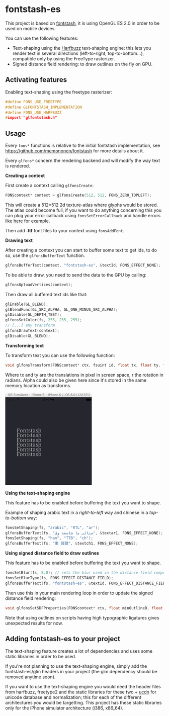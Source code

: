 fontstash-es
============

This project is based on [fontstash](https://github.com/memononen/fontstash), it is using OpenGL ES 2.0 in order to be used on mobile devices. 

You can use the following features:

+ Text-shaping using the [Harfbuzz](https://github.com/behdad/harfbuzz) text-shaping engine: this lets you render text in several directions (left-to-right, top-to-bottom...), compatible only by using the FreeType rasterizer.
+ Signed distance field rendering: to draw outlines on the fly on GPU.

Activating features
-------------------

Enabling text-shaping using the freetype rasterizer:
```c++
#define FONS_USE_FREETYPE
#define GLFONTSTASH_IMPLEMENTATION
#define FONS_USE_HARFBUZZ
#import "glfontstash.h"
```

Usage
-------------

Every `fons*` functions is relative to the initial fontstash implementation, see https://github.com/memononen/fontstash for more details about it. 

Every `glfons*` concern the rendering backend and will modify the way text is rendered.

**Creating a context**

First create a context calling `glfonsCreate`:
```c++
FONScontext* context = glfonsCreate(512, 512, FONS_ZERO_TOPLEFT);
```
This will create a 512*512 2d texture-atlas where glyphs would be stored.
The atlas could become full, if you want to do anything concerning this you can plug your error callback using `fonsSetErrorCallback` and handle errors like [here](https://github.com/tangrams/ofxVectorTile/blob/master/libs/glmFontstash/glmFont.cpp#L61_L77) for example. 

Then add **.ttf** font files to your context using `fonsAddFont`.

**Drawing text**

After creating a context you can start to buffer some text to get ids, to do so, use the `glfonsBufferText` function. 
```c++
glfonsBufferText(context, "fontstash-es", &textId, FONS_EFFECT_NONE);
```
To be able to draw, you need to send the data to the GPU by calling:
```c++
glfonsUploadVertices(context);
```

Then draw all buffered text ids like that:
```c++
glEnable(GL_BLEND);
glBlendFunc(GL_SRC_ALPHA, GL_ONE_MINUS_SRC_ALPHA);
glDisable(GL_DEPTH_TEST);
glfonsSetColor(fs, 255, 255, 255);
// [...] any transform
glfonsDrawText(context);
glDisable(GL_BLEND);
```

**Transforming text**

To transform text you can use the following function:

```c++
void glfonsTransform(FONScontext* ctx, fsuint id, float tx, float ty, float r, float a);
```

Where tx and ty are the translations in pixel in screen space, r the rotation in radians. 
Alpha could also be given here since it's stored in the same memory location as transforms.

![00](images/fontstash.gif)

**Using the text-shaping engine**

This feature has to be enabled before buffering the text you want to shape.

Example of shaping arabic text in a *right-to-left* way and chinese in a *top-to-bottom* way:

```c++
fonsSetShaping(fs, "arabic", "RTL", "ar");
glfonsBufferText(fs, "سنالى ما شاسعة وق", &textar1, FONS_EFFECT_NONE);
fonsSetShaping(fs, "han", "TTB", "ch");
glfonsBufferText(fs, "緳 踥踕", &textch1, FONS_EFFECT_NONE);
```

**Using signed distance field to draw outlines**

This feature has to be enabled before buffering the text you want to shape. 

```c++
fonsSetBlur(fs, 8.0); // sets the blur used in the distance field computation
fonsSetBlurType(fs, FONS_EFFECT_DISTANCE_FIELD);
glfonsBufferText(fs, "fontstash-es", &textId, FONS_EFFECT_DISTANCE_FIELD);
```

Then use this in your main rendering loop in order to update the signed distance field rendering:

```c++
void glfonsSetSDFProperties(FONScontext* ctx, float minOutlineD, float maxOutlineD, float minInsideD, float maxInsideD, float mixFactor);
```

Note that using outlines on scripts having high typographic ligatures gives unexpected results for now.

Adding fontstash-es to your project
-----------------------------------

The text-shaping feature creates a lot of dependencies and uses some static libraries in order to be used. 

If you're not planning to use the text-shaping engine, simply add the fontstash-es/glm headers in your project (the glm dependency should be removed anytime soon). 

If you want to use the text-shaping engine you would need the header files from harfbuzz, freetype2 and the static libraries for these two + [ucdn](https://github.com/grigorig/ucdn) for unicode database and normalization; this for each of the different architectures you would be targetting. This project has these static libraries only for the iPhone simulator architecture (i386, x86_64).
